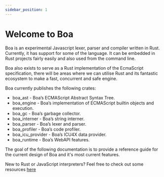 ```yaml
---
sidebar_position: 1
---
```


# Welcome to Boa

Boa is an experimental Javascript lexer, parser and compiler written in Rust. Currently, it has support for some of the language. It can be embedded in Rust projects fairly easily and also used from the command line.

Boa also exists to serve as a Rust implementation of the EcmaScript specification, there will be areas where we can utilise Rust and its fantastic ecosystem to make a fast, concurrent and safe engine.

Boa currently publishes the following crates:

- boa_ast - Boa’s ECMAScript Abstract Syntax Tree.
- boa_engine - Boa’s implementation of ECMAScript builtin objects and execution.
- boa_gc - Boa’s garbage collector.
- boa_interner - Boa’s string interner.
- boa_parser - Boa’s lexer and parser.
- boa_profiler - Boa’s code profiler.
- boa_icu_provider - Boa’s ICU4X data provider.
- boa_runtime - Boa’s WebAPI features.

The goal of the following documentation is to provide a reference guide for the current design of Boa and it's most current features.

New to Rust or JavaScript interpreters? Feel free to check out some resources [here](./resources)
